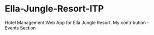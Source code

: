 # Ella-Jungle-Resort-ITP
Hotel Management Web App for Ella Jungle Resort. My contribution - Events Section
